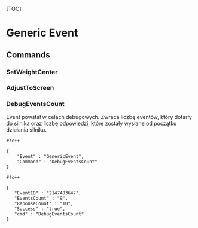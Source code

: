 [TOC]

# Generic Event

## Commands

### SetWeightCenter

### AdjustToScreen

### DebugEventsCount

Event powstał w celach debugowych. Zwraca liczbę eventów, który dotarły do silnika oraz liczbę odpowiedzi, które zostały wysłane od początku działania silnika.



```
#!c++

{
    "Event" : "GenericEvent",
    "Command" : "DebugEventsCount"
}

```


```
#!c++

{
   "EventID" : "2147483647",
   "EventsCount" : "9",
   "ReponseCount" : "10",
   "Success" : "true",
   "cmd" : "DebugEventsCount"
}
```